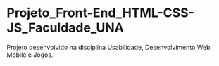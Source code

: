 # Projeto_Front-End_HTML-CSS-JS_Faculdade_UNA
Projeto desenvolvido na disciplina Usabilidade, Desenvolvimento Web, Mobile e Jogos.

